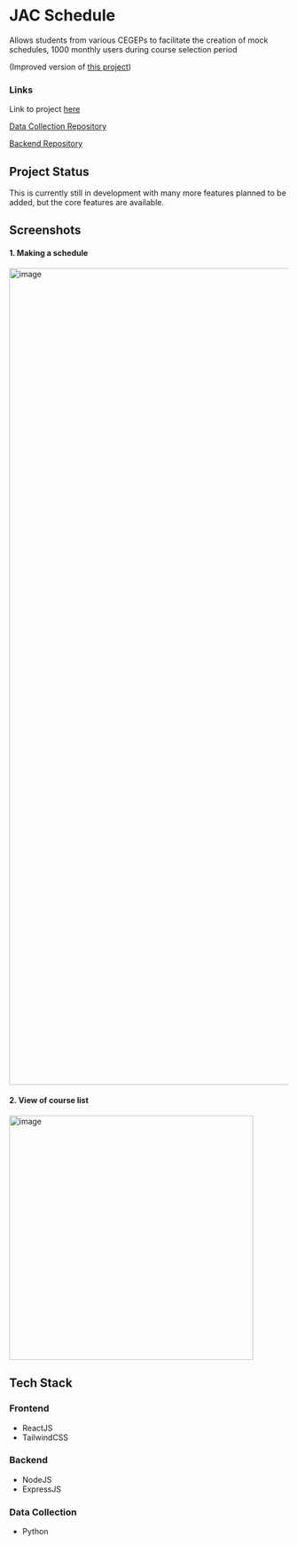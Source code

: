 # JAC Schedule

Allows students from various CEGEPs to facilitate the creation of mock schedules, 1000 monthly users during course selection period

(Improved version of <a href = "https://github.com/willi-li-am/schedule-maker">this project</a>)

### Links
Link to project [here](https://www.jacschedule.com)

[Data Collection Repository](https://github.com/willi-li-am/jac-schedule-data)

[Backend Repository](https://github.com/willi-li-am/jac-schedule-backend)

## Project Status

This is currently still in development with many more features planned to be added, but the core features are available.

## Screenshots

#### 1. Making a schedule

<img width="1470" alt="image" src="https://github.com/willi-li-am/jac-schedule/assets/52115161/a054e7a8-c237-4e53-b945-99582fce6be7">


#### 2. View of course list

<img width="440" alt="image" src="https://github.com/willi-li-am/jac-schedule/assets/52115161/1133ccd8-be7d-45c2-a02c-9259f4c6967a">


## Tech Stack

### Frontend
- ReactJS
- TailwindCSS

### Backend
- NodeJS
- ExpressJS

### Data Collection
- Python

